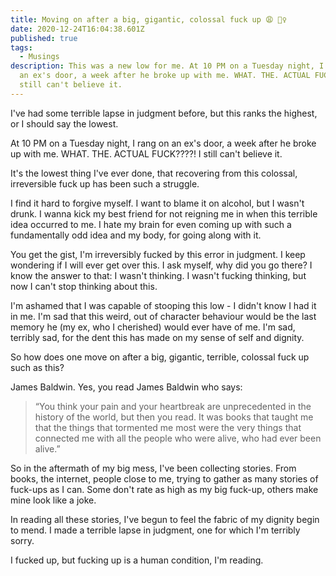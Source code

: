 ```yaml
---
title: Moving on after a big, gigantic, colossal fuck up 😩 🤦‍♀️
date: 2020-12-24T16:04:38.601Z
published: true
tags:
  - Musings
description: This was a new low for me. At 10 PM on a Tuesday night, I rang on
  an ex's door, a week after he broke up with me. WHAT. THE. ACTUAL FUCK????! I
  still can't believe it.
---
```

I've had some terrible lapse in judgment before, but this ranks the highest, or I should say the lowest. 

At 10 PM on a Tuesday night, I rang on an ex's door, a week after he broke up with me. WHAT. THE. ACTUAL FUCK????! I still can't believe it.

It's the lowest thing I've ever done, that recovering from this colossal, irreversible fuck up has been such a struggle. 

I find it hard to forgive myself. I want to blame it on alcohol, but I wasn't drunk. I wanna kick my best friend for not reigning me in when this terrible idea occurred to me. I hate my brain for even coming up with such a fundamentally odd idea and my body, for going along with it.

You get the gist, I'm irreversibly fucked by this error in judgment. I keep wondering if I will ever get over this. I ask myself, why did you go there? I know the answer to that: I wasn't thinking. I wasn't fucking thinking, but now I can't stop thinking about this.

I'm ashamed that I was capable of stooping this low - I didn't know I had it in me. I'm sad that this weird, out of character behaviour would be the last memory he (my ex, who I cherished) would ever have of me. I'm sad, terribly sad, for the dent this has made on my sense of self and dignity.

So how does one move on after a big, gigantic, terrible, colossal fuck up such as this?

James Baldwin. Yes, you read James Baldwin who says: 

> “You think your pain and your heartbreak are unprecedented in the history of the world, but then you read. It was books that taught me that the things that tormented me most were the very things that connected me with all the people who were alive, who had ever been alive.”

So in the aftermath of my big mess, I've been collecting stories. From books, the internet, people close to me, trying to gather as many stories of fuck-ups as I can. Some don't rate as high as my big fuck-up, others make mine look like a joke. 

In reading all these stories, I've begun to feel the fabric of my dignity begin to mend. I made a terrible lapse in judgment, one for which I'm terribly sorry.

 I fucked up, but fucking up is a human condition, I'm reading.